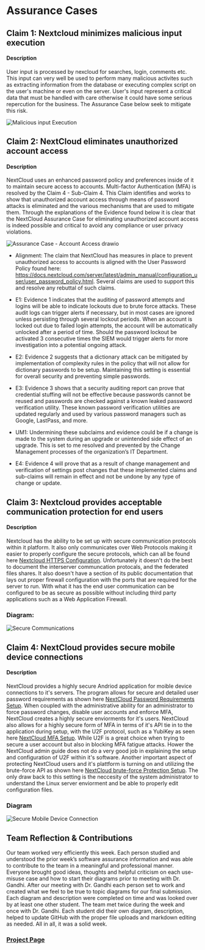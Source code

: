 # Assurance Cases

## Claim 1: Nextcloud minimizes malicious input execution
#### Description
User input is processed by nexcloud for searches, login, comments etc. This input can very well be used to perform many malicious activites such as extracting information from the database or executing complex script on the user's machine or even on the server. User's input represent a critical data that must be handled with care otherwise it could have some serious repercution for the business. 
The Assurance Case below seek to mitigate this risk. 

![Malicious input Execution](./Assurance%20Case%20-%20Malicious%20Input.png "Malicious Input Execution")


## Claim 2: NextCloud eliminates unauthorized account access
#### Description
NextCloud uses an enhanced password policy and preferences inside of it to maintain secure access to accounts. Multi-factor Authentication (MFA) is resolved by the Claim 4 - Sub-Claim 4. This Claim identifies and works to show that unauthorized account access through means of password attacks is eliminated and the various mechanisms that are used to mitigate them. Through the explanations of the Evidence found below it is clear that the NextCloud Assurance Case for eliminating unauthorized account access is indeed possible and critical to avoid any compliance or user privacy violations.  

![Assurance Case - Account Access drawio](https://github.com/Hinrichsta/FA23-Cyber8420/assets/143133739/bb1240ba-577a-46e6-9bf6-1261e0efc286)

* Alignment: The claim that NextCloud has measures in place to prevent unauthorized access to accounts is aligned with the User Password Policy found here: https://docs.nextcloud.com/server/latest/admin_manual/configuration_user/user_password_policy.html. Several claims are used to support this and resolve any rebuttal of such claims.
  
* E1: Evidence 1 indicates that the auditing of password attempts and logins will be able to indicate lockouts due to brute force attacks. These audit logs can trigger alerts if necessary, but in most cases are ignored unless persisting through several lockout periods. When an account is locked out due to failed login attempts, the account will be automatically unlocked after a period of time. Should the password lockout be activated 3 consecutive times the SIEM would trigger alerts for more investigation into a potential ongoing attack.

* E2: Evidence 2 suggests that a dictionary attack can be mitigated by implementation of complexity rules in the policy that will not allow for dictionary passwords to be setup. Maintaining this setting is essential for overall security and preventing simple passwords.
  
* E3: Evidence 3 shows that a security auditing report can prove that credential stuffing will not be effective because passwords cannot be reused and passwords are checked against a known leaked password verification utility. These known password verification utilities are updated regularly and used by various password managers such as Google, LastPass, and more.

* UM1: Undermining these subclaims and evidence could be if a change is made to the system during an upgrade or unintended side effect of an upgrade. This is set to me resolved and prevented by the Change Management processes of the organization’s IT Department.

* E4: Evidence 4 will prove that as a result of change management and verification of settings post changes that these implemented claims and sub-claims will remain in effect and not be undone by any type of change or update. 


## Claim 3: Nextcloud provides acceptable communication protection for end users
#### Description
Nextcloud has the ability to be set up with secure communication protocols within it platform.  It also only communicates over Web Protocols making it easier to properly configure the secure protocols, which can all be found here [Nextcloud HTTPS Configuration](https://docs.nextcloud.com/server/latest/admin_manual/installation/harden_server.html#use-https).  Unfortunately it doesn't do the best to document the interserver communcation protocals, and the federated files shares.  It also doesn't have a section of its public documentation that lays out proper firewall configuration with the ports that are required for the server to run.  With what it has the end user communication can be configured to be as secure as possible without including third party applications such as a Web Application Firewall.
### Diagram:
![Secure Communications](./Assurance%20Case%20-%20Secure%20Communication.webp)


## Claim 4: NextCloud provides secure mobile device connections
#### Description
NextCloud provides a highly secure Andriod application for moible device connections to it's servers. The program allows for secure and detailed user password requirements as shown here [NextCloud Password Requirements Setup](https://docs.nextcloud.com/server/20/Nextcloud_Server_Administration_Manual.pdf). When coupled with the administrative ability for an administrator to force password changes, disable user accounts and enforce MFA, NextCloud creates a highly secure enviorments for it's users. NextCloud also allows for a highly secure form of MFA in terms of it's API tie in to the application during setup, with the U2F protocol, such as a YubiKey as seen here [NextCloud MFA Setup](https://docs.nextcloud.com/server/stable/Nextcloud_Server_Administration_Manual.pdf).  While U2F is a great choice when trying to secure a user account but also in blocking MFA fatigue attacks.  Hower the NextCloud admin guide does not do a very good job in explaining the setup and configuration of U2F within it's software. Another important aspect of protecting NextCloud users and it's plattform is turning on and utilizing the brute-force API as shown here [NextCloud brute-force Protection Setup](https://docs.nextcloud.com/server/latest/admin_manual/configuration_server/bruteforce_configuration.html).  The only draw back to this setting is the neccesity of the system administrator to understand the Linux server enviorment and be able to properly edit configuration files. 
### Diagram
![Secure Mobile Device Connection](./CEH%20Mobile%20Device%20Assurance%20Case%20Final.png)

## Team Reflection & Contributions
Our team worked very efficiently this week.  Each person studied and understood the prior week’s software assurance information and was able to contribute to the team in a meaningful and professional manner. Everyone brought good ideas, thoughts and helpful criticism on each use-misuse case and how to start their diagrams prior to meeting with Dr. Gandhi.  After our meeting with Dr. Gandhi each person set to work and created what we feel to be true to topic diagrams for our final submission. Each diagram and description were completed on time and was looked over by at least one other student.  The team met twice during the week and once with Dr. Gandhi.  Each student did their own diagram, description, helped to update GitHub with the proper file uploads and markdown editing as needed. All in all, it was a solid week.


### [Project Page](https://github.com/users/Hinrichsta/projects/2/views/1)
